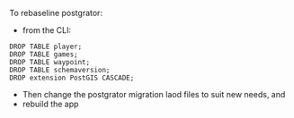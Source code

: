 To rebaseline postgrator:
- from the CLI:
```
DROP TABLE player;
DROP TABLE games;
DROP TABLE waypoint;
DROP TABLE schemaversion;
DROP extension PostGIS CASCADE;
```
- Then change the postgrator migration laod files to suit new needs, and
- rebuild the app 

